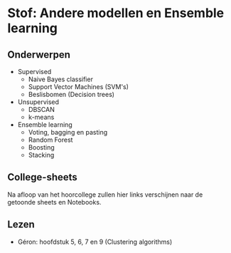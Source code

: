 # Stof: Andere modellen en Ensemble learning

## Onderwerpen

* Supervised
    * Naive Bayes classifier
    * Support Vector Machines (SVM's)
    * Beslisbomen (Decision trees)
* Unsupervised
    * DBSCAN
    * k-means
* Ensemble learning
    * Voting, bagging en pasting
    * Random Forest
    * Boosting
    * Stacking

## College-sheets

Na afloop van het hoorcollege zullen hier links verschijnen naar de getoonde sheets en Notebooks.

## Lezen

* Géron: hoofdstuk 5, 6, 7 en 9 (Clustering algorithms)